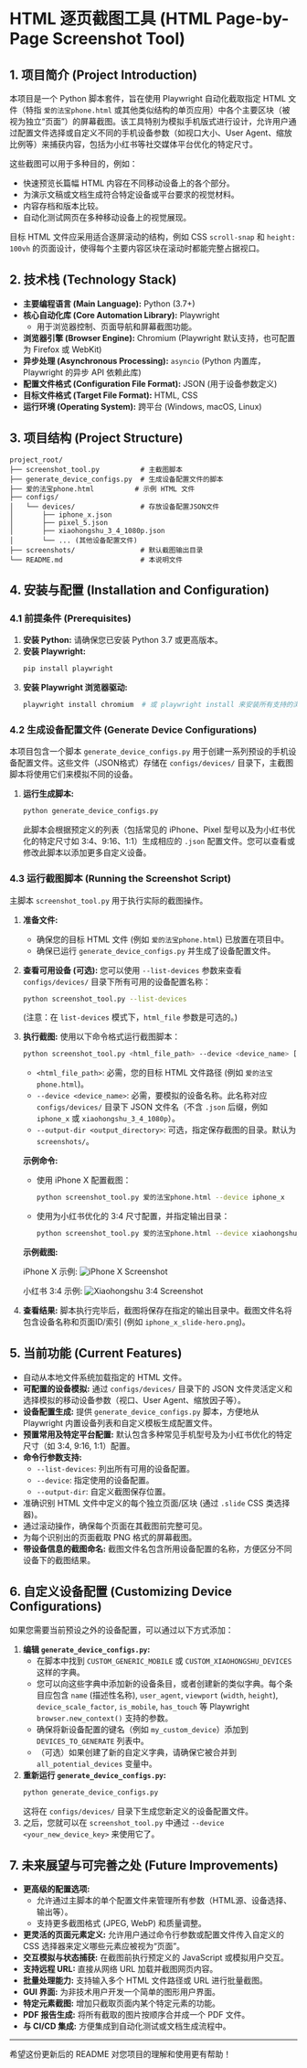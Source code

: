 # HTML 逐页截图工具 (HTML Page-by-Page Screenshot Tool)

## 1. 项目简介 (Project Introduction)

本项目是一个 Python 脚本套件，旨在使用 Playwright 自动化截取指定 HTML 文件（特指 `爱的法宝phone.html` 或其他类似结构的单页应用）中各个主要区块（被视为独立“页面”）的屏幕截图。该工具特别为模拟手机版式进行设计，允许用户通过配置文件选择或自定义不同的手机设备参数（如视口大小、User Agent、缩放比例等）来捕获内容，包括为小红书等社交媒体平台优化的特定尺寸。

这些截图可以用于多种目的，例如：
* 快速预览长篇幅 HTML 内容在不同移动设备上的各个部分。
* 为演示文稿或文档生成符合特定设备或平台要求的视觉材料。
* 内容存档和版本比较。
* 自动化测试网页在多种移动设备上的视觉展现。

目标 HTML 文件应采用适合逐屏滚动的结构，例如 CSS `scroll-snap` 和 `height: 100vh` 的页面设计，使得每个主要内容区块在滚动时都能完整占据视口。

## 2. 技术栈 (Technology Stack)

* **主要编程语言 (Main Language):** Python (3.7+)
* **核心自动化库 (Core Automation Library):** Playwright
    * 用于浏览器控制、页面导航和屏幕截图功能。
* **浏览器引擎 (Browser Engine):** Chromium (Playwright 默认支持，也可配置为 Firefox 或 WebKit)
* **异步处理 (Asynchronous Processing):** `asyncio` (Python 内置库，Playwright 的异步 API 依赖此库)
* **配置文件格式 (Configuration File Format):** JSON (用于设备参数定义)
* **目标文件格式 (Target File Format):** HTML, CSS
* **运行环境 (Operating System):** 跨平台 (Windows, macOS, Linux)

## 3. 项目结构 (Project Structure)

```
project_root/
├── screenshot_tool.py          # 主截图脚本
├── generate_device_configs.py  # 生成设备配置文件的脚本
├── 爱的法宝phone.html          # 示例 HTML 文件
├── configs/
│   └── devices/                # 存放设备配置JSON文件
│       ├── iphone_x.json
│       ├── pixel_5.json
│       ├── xiaohongshu_3_4_1080p.json
│       └── ... (其他设备配置文件)
├── screenshots/                # 默认截图输出目录
└── README.md                   # 本说明文件
```

## 4. 安装与配置 (Installation and Configuration)

### 4.1 前提条件 (Prerequisites)

1.  **安装 Python:** 请确保您已安装 Python 3.7 或更高版本。
2.  **安装 Playwright:**
    ```bash
    pip install playwright
    ```
3.  **安装 Playwright 浏览器驱动:**
    ```bash
    playwright install chromium  # 或 playwright install 来安装所有支持的浏览器
    ```

### 4.2 生成设备配置文件 (Generate Device Configurations)

本项目包含一个脚本 `generate_device_configs.py` 用于创建一系列预设的手机设备配置文件。这些文件（JSON格式）存储在 `configs/devices/` 目录下，主截图脚本将使用它们来模拟不同的设备。

1.  **运行生成脚本:**
    ```bash
    python generate_device_configs.py
    ```
    此脚本会根据预定义的列表（包括常见的 iPhone、Pixel 型号以及为小红书优化的特定尺寸如 3:4、9:16、1:1）生成相应的 `.json` 配置文件。您可以查看或修改此脚本以添加更多自定义设备。

### 4.3 运行截图脚本 (Running the Screenshot Script)

主脚本 `screenshot_tool.py` 用于执行实际的截图操作。

1.  **准备文件:**
    * 确保您的目标 HTML 文件 (例如 `爱的法宝phone.html`) 已放置在项目中。
    * 确保已运行 `generate_device_configs.py` 并生成了设备配置文件。
2.  **查看可用设备 (可选):**
    您可以使用 `--list-devices` 参数来查看 `configs/devices/` 目录下所有可用的设备配置名称：
    ```bash
    python screenshot_tool.py --list-devices
    ```
    (注意：在 `list-devices` 模式下，`html_file` 参数是可选的。)
3.  **执行截图:**
    使用以下命令格式运行截图脚本：
    ```bash
    python screenshot_tool.py <html_file_path> --device <device_name> [--output-dir <output_directory>]
    ```
    * `<html_file_path>`: 必需，您的目标 HTML 文件路径 (例如 `爱的法宝phone.html`)。
    * `--device <device_name>`: 必需，要模拟的设备名称。此名称对应 `configs/devices/` 目录下 JSON 文件名（不含 `.json` 后缀，例如 `iphone_x` 或 `xiaohongshu_3_4_1080p`）。
    * `--output-dir <output_directory>`: 可选，指定保存截图的目录。默认为 `screenshots/`。

    **示例命令:**
    * 使用 iPhone X 配置截图：
        ```bash
        python screenshot_tool.py 爱的法宝phone.html --device iphone_x
        ```
    * 使用为小红书优化的 3:4 尺寸配置，并指定输出目录：
        ```bash
        python screenshot_tool.py 爱的法宝phone.html --device xiaohongshu_3_4_1080p --output-dir ./my_xhs_shots
        ```

    **示例截图:**

    iPhone X 示例:
    ![iPhone X Screenshot](./screenshots/iphone_x_slide-hero.png)

    小红书 3:4 示例:
    ![Xiaohongshu 3:4 Screenshot](./screenshots/xiaohongshu_3_4_1080p_slide-hero.png)

4.  **查看结果:** 脚本执行完毕后，截图将保存在指定的输出目录中。截图文件名将包含设备名称和页面ID/索引 (例如 `iphone_x_slide-hero.png`)。

## 5. 当前功能 (Current Features)

* 自动从本地文件系统加载指定的 HTML 文件。
* **可配置的设备模拟:** 通过 `configs/devices/` 目录下的 JSON 文件灵活定义和选择模拟的移动设备参数（视口、User Agent、缩放因子等）。
* **设备配置生成:** 提供 `generate_device_configs.py` 脚本，方便地从 Playwright 内置设备列表和自定义模板生成配置文件。
* **预置常用及特定平台配置:** 默认包含多种常见手机型号及为小红书优化的特定尺寸（如 3:4, 9:16, 1:1）配置。
* **命令行参数支持:**
    * `--list-devices`: 列出所有可用的设备配置。
    * `--device`: 指定使用的设备配置。
    * `--output-dir`: 自定义截图保存位置。
* 准确识别 HTML 文件中定义的每个独立页面/区块 (通过 `.slide` CSS 类选择器)。
* 通过滚动操作，确保每个页面在其截图前完整可见。
* 为每个识别出的页面截取 PNG 格式的屏幕截图。
* **带设备信息的截图命名:** 截图文件名包含所用设备配置的名称，方便区分不同设备下的截图结果。

## 6. 自定义设备配置 (Customizing Device Configurations)

如果您需要当前预设之外的设备配置，可以通过以下方式添加：

1.  **编辑 `generate_device_configs.py`:**
    * 在脚本中找到 `CUSTOM_GENERIC_MOBILE` 或 `CUSTOM_XIAOHONGSHU_DEVICES` 这样的字典。
    * 您可以向这些字典中添加新的设备条目，或者创建新的类似字典。每个条目应包含 `name` (描述性名称), `user_agent`, `viewport` (`width`, `height`), `device_scale_factor`, `is_mobile`, `has_touch` 等 Playwright `browser.new_context()` 支持的参数。
    * 确保将新设备配置的键名（例如 `my_custom_device`）添加到 `DEVICES_TO_GENERATE` 列表中。
    * （可选）如果创建了新的自定义字典，请确保它被合并到 `all_potential_devices` 变量中。
2.  **重新运行 `generate_device_configs.py`:**
    ```bash
    python generate_device_configs.py
    ```
    这将在 `configs/devices/` 目录下生成您新定义的设备配置文件。
3.  之后，您就可以在 `screenshot_tool.py` 中通过 `--device <your_new_device_key>` 来使用它了。

## 7. 未来展望与可完善之处 (Future Improvements)

* **更高级的配置选项:**
    * 允许通过主脚本的单个配置文件来管理所有参数（HTML源、设备选择、输出等）。
    * 支持更多截图格式 (JPEG, WebP) 和质量调整。
* **更灵活的页面元素定义:** 允许用户通过命令行参数或配置文件传入自定义的 CSS 选择器来定义哪些元素应被视为“页面”。
* **交互模拟与状态捕获:** 在截图前执行预定义的 JavaScript 或模拟用户交互。
* **支持远程 URL:** 直接从网络 URL 加载并截图网页内容。
* **批量处理能力:** 支持输入多个 HTML 文件路径或 URL 进行批量截图。
* **GUI 界面:** 为非技术用户开发一个简单的图形用户界面。
* **特定元素截图:** 增加只截取页面内某个特定元素的功能。
* **PDF 报告生成:** 将所有截取的图片按顺序合并成一个 PDF 文件。
* **与 CI/CD 集成:** 方便集成到自动化测试或文档生成流程中。

---

希望这份更新后的 README 对您项目的理解和使用更有帮助！